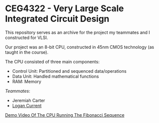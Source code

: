 # CEG4322 - Very Large Scale Integrated Circuit Design

This repository serves as an archive for the project my teammates and I constructed for VLSI.

Our project was an 8-bit CPU, constructed in 45nm CMOS technology (as taught in the course).

The CPU consisted of three main components:
- Control Unit: Partitioned and sequenced data/operations
- Data Unit: Handled mathematical functions
- RAM: Memory


*Teammates*:
- Jeremiah Carter
- [Logan Current](https://github.com/kingANGRYKIWI)


[Demo Video Of The CPU Running The Fibonacci Sequence](https://www.youtube.com/watch?v=TlxvIQwvaOU)
